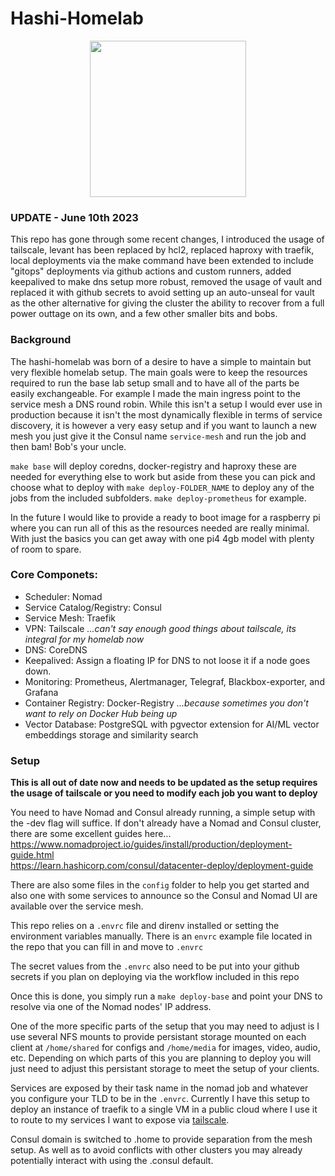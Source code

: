 # Hashi-Homelab
<p align="center">
<img width="250" src="homelab.png" />
</p>

### UPDATE - June 10th 2023

This repo has gone through some recent changes, I introduced the usage of tailscale, levant has been replaced by hcl2, replaced haproxy with traefik, local deployments via the make command have been extended to include "gitops" deployments via github actions and custom runners, added keepalived to make dns setup more robust, removed the usage of vault and replaced it with github secrets to avoid setting up an auto-unseal for vault as the other alternative for giving the cluster the ability to recover from a full power outtage on its own, and a few other smaller bits and bobs.

### Background

The hashi-homelab was born of a desire to have a simple to maintain but very flexible homelab setup. The main goals were to keep the resources required to run the base lab setup small and to have all of the parts be easily exchangeable. For example I made the main ingress point to the service mesh a DNS round robin. While this isn't a setup I would ever use in production because it isn't the most dynamically flexible in terms of service discovery, it is however a very easy setup and if you want to launch a new mesh you just give it the Consul name `service-mesh` and run the job and then bam! Bob's your uncle.  

`make base` will deploy coredns, docker-registry and haproxy these are needed for everything else to work but aside from these you can pick and choose what to deploy with `make deploy-FOLDER_NAME` to deploy any of the jobs from the included subfolders. `make deploy-prometheus` for example.

In the future I would like to provide a ready to boot image for a raspberry pi where you can run all of this as the resources needed are really minimal. With just the basics you can get away with one pi4 4gb model with plenty of room to spare.

### Core Componets:

* Scheduler: Nomad  
* Service Catalog/Registry: Consul  
* Service Mesh: Traefik
* VPN: Tailscale *...can't say enough good things about tailscale, its integral for my homelab now*
* DNS: CoreDNS 
* Keepalived: Assign a floating IP for DNS to not loose it if a node goes down.
* Monitoring: Prometheus, Alertmanager, Telegraf, Blackbox-exporter, and Grafana  
* Container Registry: Docker-Registry  *...because sometimes you don't want to rely on Docker Hub being up*  
* Vector Database: PostgreSQL with pgvector extension for AI/ML vector embeddings storage and similarity search

### Setup

**This is all out of date now and needs to be updated as the setup requires the usage of tailscale or you need to modify each job you want to deploy**

You need to have Nomad and Consul already running, a simple setup with the -dev flag will suffice. If don't already have a Nomad and Consul cluster, there are some excellent guides here...  
https://www.nomadproject.io/guides/install/production/deployment-guide.html  
https://learn.hashicorp.com/consul/datacenter-deploy/deployment-guide  

There are also some files in the `config` folder to help you get started and also one with some services to announce so the Consul and Nomad UI are available over the service mesh.

This repo relies on a `.envrc` file and direnv installed or setting the environment variables manually.
There is an `envrc` example file located in the repo that you can fill in and move to `.envrc`

The secret values from the `.envrc` also need to be put into your github secrets if you plan on deploying via the workflow included in this repo

Once this is done, you simply run a `make deploy-base` and point your DNS to resolve via one of the Nomad nodes' IP address.  

One of the more specific parts of the setup that you may need to adjust is I use several NFS mounts to provide persistant storage mounted on each client at `/home/shared` for configs and `/home/media` for images, video, audio, etc. Depending on which parts of this you are planning to deploy you will just need to adjust this persistant storage to meet the setup of your clients.

Services are exposed by their task name in the nomad job and whatever you configure your TLD to be in the `.envrc`. Currently I have this setup to deploy an instance of traefik to a single VM in a public cloud where I use it to route to my services I want to expose via [tailscale](http://www.tailscale.com). 

Consul domain is switched to .home to provide separation from the mesh setup. As well as to avoid conflicts with other clusters you may already potentially interact with using the .consul default.
